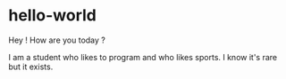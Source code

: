 # hello-world
Hey ! How are you today ? 

I am a student who likes to program and who likes sports. I know it's rare but it exists.
